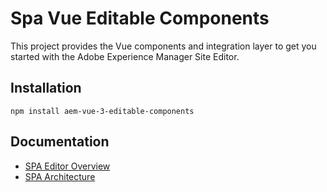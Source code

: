 # Spa Vue Editable Components

This project provides the Vue components and integration layer to get you started with the Adobe Experience Manager Site
Editor.

## Installation

```
npm install aem-vue-3-editable-components
```

## Documentation

* [SPA Editor Overview](https://www.adobe.com/go/aem6_5_docs_spa_en)
* [SPA Architecture](https://docs.adobe.com/content/help/en/experience-manager-65/developing/headless/spas/spa-architecture.html)
